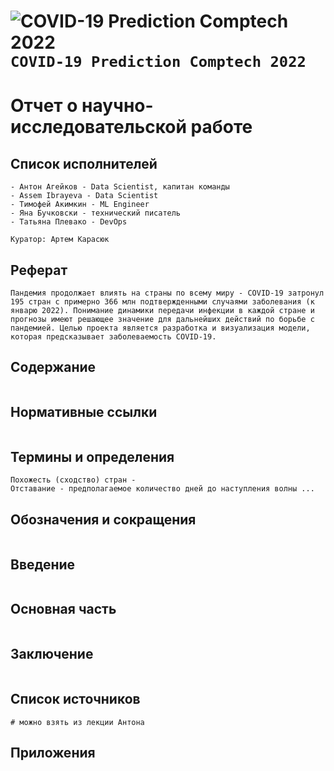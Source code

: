 # ![COVID-19 Prediction Comptech 2022](https://via.placeholder.com/15/889eff/000000?text=+) `COVID-19 Prediction Comptech 2022`
# Отчет о научно-исследовательской работе
 
## Список исполнителей

```
- Антон Агейков - Data Scientist, капитан команды
- Assem Ibrayeva - Data Scientist
- Тимофей Акимкин - ML Engineer
- Яна Бучковски - технический писатель
- Татьяна Плевако - DevOps

Куратор: Артем Карасюк
```

## Реферат

```
Пандемия продолжает влиять на страны по всему миру - COVID‐19 затронул 
195 стран с примерно 366 млн подтвержденными случаями заболевания (к 
январю 2022). Понимание динамики передачи инфекции в каждой стране и 
прогнозы имеют решающее значение для дальнейших действий по борьбе с 
пандемией. Целью проекта является разработка и визуализация модели, 
которая предсказывает заболеваемость COVID-19.
```
 
## Содержание
 
```

```
## Нормативные ссылки
 
```

```
 
## Термины и определения

```
Похожесть (сходство) стран - 
Отставание - предполагаемое количество дней до наступления волны ...
```
## Обозначения и сокращения

```

```
 
## Введение

```

```
 
## Основная часть

```

```
 
## Заключение

```

```
 
## Список источников

```
# можно взять из лекции Антона
```
 
## Приложения

```

```
